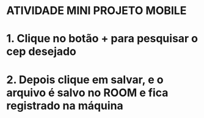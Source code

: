 # ATIVIDADE MINI PROJETO MOBILE
# 1. Clique no botão + para pesquisar o cep desejado
# 2. Depois clique em salvar, e o arquivo é salvo no ROOM e fica registrado na máquina
